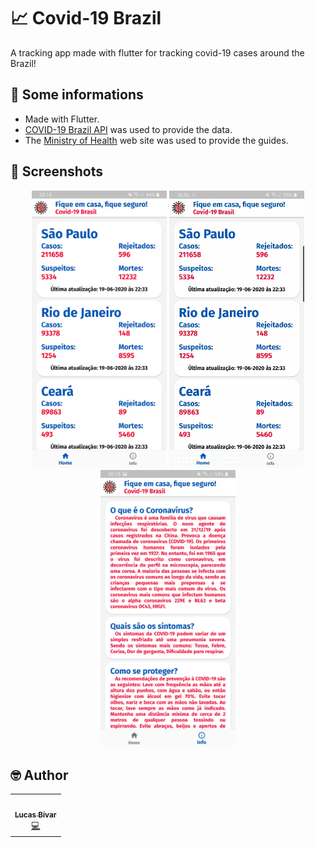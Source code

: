 # 📈 Covid-19 Brazil 
A tracking app made with flutter for tracking covid-19 cases around the Brazil!

## 📢 Some informations

- Made with Flutter.
- [COVID-19 Brazil API](https://github.com/devarthurribeiro/covid19-brazil-api) was used to provide the data.
- The [Ministry of Health](https://coronavirus.saude.gov.br/sobre-a-doenca) web site was used to provide the guides.
  
## 📸 Screenshots
<p align="center">
  <img src="https://github.com/lucasbivar/Covid19_Tracker_App/blob/master/screenshots_for_readme/HOME_PAGE.jpg" width="216" height="444">
  <img src="https://github.com/lucasbivar/Covid19_Tracker_App/blob/master/screenshots_for_readme/GIF_APP.gif" width="216" height="444">
  <img src="https://github.com/lucasbivar/Covid19_Tracker_App/blob/master/screenshots_for_readme/INFO_PAGE.jpg" width="216" height="444">
</p>

## 🤓 Author 
<table>
  <tr>
    <td align="center"><a href="https://github.com/lucasbivar"><img src="https://avatars0.githubusercontent.com/u/60802661?s=460&u=f0cdbe837dc717c91999b2255973fe9584a1d352&v=4" width="100px;" alt=""/><br /><sub><b>Lucas Bivar</b></sub></a><br /><a href="https://github.com/lucasbivar" title="Code">💻</a></td>
  <tr>
</table>

